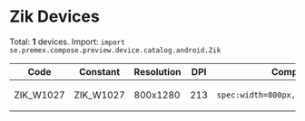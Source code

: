 # Zik Devices

Total: **1** devices. Import: `import se.premex.compose.preview.device.catalog.android.Zik`

| Code | Constant | Resolution | DPI | Compose Spec | Preview Usage |
|------|----------|------------|-----|-------------|---------------|
| ZIK_W1027 | ZIK_W1027 | 800x1280 | 213 | `spec:width=800px,height=1280px,dpi=213` | `@Preview(device = Zik.ZIK_W1027)` |

<!-- Generated automatically. Do not edit manually. -->
